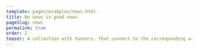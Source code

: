 ```yaml
---
template: pages/examples/news.html
title: No news is good news
pageSlug: news
permalink: true
order: 2
teaser: A collection with teasers, that connect to the corresponding article.
---
```

